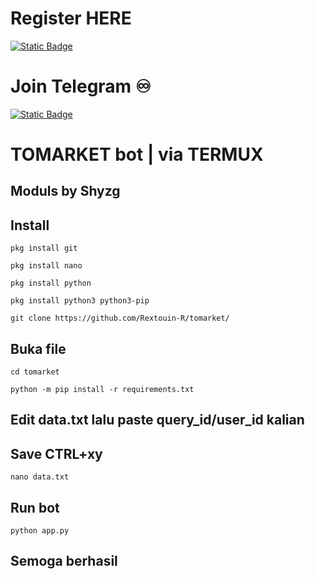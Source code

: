 # Register HERE
[![Static Badge](https://img.shields.io/badge/Telegram-Bot%20Link-Link?style=for-the-badge&logo=Telegram&logoColor=white&logoSize=auto&color=blue)](        )

# Join Telegram  ♾︎ 
[![Static Badge](https://img.shields.io/badge/Telegram-Airdrop◾unlimited-Link?style=for-the-badge&logo=Telegram&logoColor=white&logoSize=auto&color=blue)](https://t.me/UNLXairdop)



# TOMARKET bot | via TERMUX 

## Moduls by Shyzg 

## Install 

```
pkg install git
```
```
pkg install nano
```
```
pkg install python
```
```
pkg install python3 python3-pip
```
```
git clone https://github.com/Rextouin-R/tomarket/
```
## Buka file 
```
cd tomarket
```
```
python -m pip install -r requirements.txt
```
## Edit data.txt lalu paste query_id/user_id kalian
## Save CTRL+xy
```
nano data.txt
```
## Run bot 
```
python app.py
```
## Semoga berhasil 
